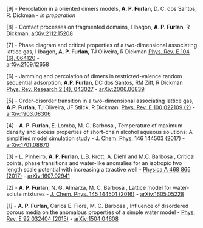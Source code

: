 
[9] - Percolation in a oriented dimers models, **A. P. Furlan**, D. C. dos Santos,
R. Dickman - *in preparation*

[8] - Contact processes on fragmented domains, I Ibagon, **A. P. Furlan**, R Dickman,
[arXiv:2112.15208](https://arxiv.org/abs/2112.15208)


[7] - Phase diagram and critical properties of a two-dimensional associating lattice gas,
I Ibagon, **A. P. Furlan**, TJ Oliveira, R Dickman
[Phys. Rev. E 104 (6), 064120](https://journals.aps.org/pre/abstract/10.1103/PhysRevE.104.064120) -  
[arXiv:2109.12658](https://arxiv.org/abs/2109.12658)

[6] - Jamming and percolation of dimers in restricted-valence random sequential adsorption,
**A.P. Furlan**, DC dos Santos, RM Ziff, R Dickman
[Phys. Rev. Research 2 (4), 043027](https://journals.aps.org/prresearch/abstract/10.1103/PhysRevResearch.2.043027) - 
[arXiv:2006.06839](https://arxiv.org/abs/2006.06839)

[5] - Order-disorder transition in a two-dimensional associating lattice gas, 
**A.P. Furlan**, TJ Oliveira, JF Stilck, R Dickman.
[Phys. Rev. E 100 022109 (2)](https://journals.aps.org/pre/abstract/10.1103/PhysRevE.100.022109) - 
[arXiv:1903.08306](https://arxiv.org/abs/1903.08306)

[4] - **A. P. Furlan**, E. Lomba, M. C. Barbosa , 
Temperature of maximum density and excess properties of short-chain alcohol aqueous solutions: 
A simplified model simulation study - 
[J. Chem. Phys. 146 144503 (2017)](https://aip.scitation.org/doi/10.1063/1.4979806) -  
[arXiv:1701.08670](https://arxiv.org/abs/1701.08670)

[3] - L. Pinheiro, **A. P. Furlan**, L.B. Krott, A. Diehl and M.C. Barbosa , Critical points, phase 
transitions and water-like anomalies for an isotropic two length scale potential with increasing a
ttractive well - 
[Physica A 468 866 (2017)](https://www.sciencedirect.com/science/article/pii/S0378437116308317) - 
[arXiv:1607.02941](https://arxiv.org/abs/1607.02941)

[2] - **A. P. Furlan**, N. G. Almarza, M. C. Barbosa , Lattice model for water-solute mixtures - 
[J. Chem. Phys. 145 144501 (2016)](https://aip.scitation.org/doi/abs/10.1063/1.4964396) - 
[arXiv:1605.05228](https://arxiv.org/abs/1605.05228)

[1] - **A. P. Furlan**, Carlos E. Fiore, M. C. Barbosa , Influence of disordered porous media on 
the anomalous properties of a simple water model - 
[Phys. Rev. E 92 032404 (2015)](https://journals.aps.org/pre/abstract/10.1103/PhysRevE.92.032404) - 
[arXiv:1504.04608](https://arxiv.org/pdf/1504.04608.pdf)